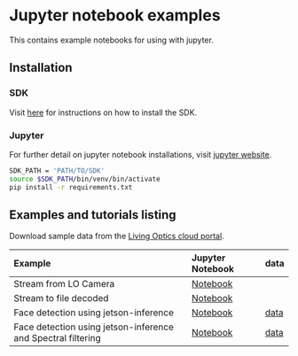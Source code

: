 # Jupyter notebook examples
This contains example notebooks for using with jupyter.

## Installation

### SDK

Visit [here](https://docs.livingoptics.com/sdk/install-guide.html) for instructions on how to install the SDK.

### Jupyter

For further detail on jupyter notebook installations, visit [jupyter website](https://jupyter.org/install).

```bash
SDK_PATH = 'PATH/TO/SDK'
source $SDK_PATH/bin/venv/bin/activate
pip install -r requirements.txt
```

## Examples and tutorials listing

Download sample data from the [Living Optics cloud portal](https://cloud.livingoptics.com/shared-resources?file=samples/spectral-detection.zip).

Example | Jupyter Notebook | data|
:--------------------|:--------------------------------------|-------|
Stream from LO Camera | [Notebook](notebooks/stream.ipynb) | 
Stream to file decoded | [Notebook](notebooks/stream_to_file_decoded.ipynb) | 
Face detection using jetson-inference | [Notebook](notebooks/face_detection.ipynb) |  [data](https://cloud.livingoptics.com/shared-resources?file=samples/spectral-detection.zip)
Face detection using jetson-inference and Spectral filtering | [Notebook](notebooks/face_detection_with_spectral_filtering.ipynb) | [data](https://cloud.livingoptics.com/shared-resources?file=samples/spectral-detection.zip)